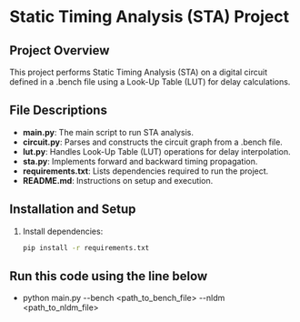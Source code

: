 # Static Timing Analysis (STA) Project

## Project Overview
This project performs Static Timing Analysis (STA) on a digital circuit defined in a .bench file using a Look-Up Table (LUT) for delay calculations.

## File Descriptions
- **main.py**: The main script to run STA analysis.
- **circuit.py**: Parses and constructs the circuit graph from a .bench file.
- **lut.py**: Handles Look-Up Table (LUT) operations for delay interpolation.
- **sta.py**: Implements forward and backward timing propagation.
- **requirements.txt**: Lists dependencies required to run the project.
- **README.md**: Instructions on setup and execution.

## Installation and Setup
1. Install dependencies:
   ```bash
   pip install -r requirements.txt
   
## Run this code using the line below
- python main.py --bench <path_to_bench_file> --nldm <path_to_nldm_file>